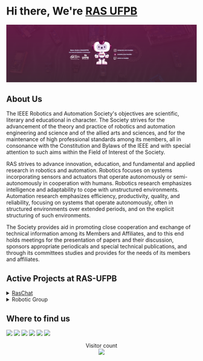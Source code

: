 # Hi there, We're [RAS UFPB](https://linktr.ee/rasufpb)

<div id="BannerInicial" align = "center">
    <img src="https://github.com/RAS-UFPB/.github/blob/main/profile/imagens/Bem-vindo_a_RASUFPB_Seu_Canal_de_Robotica_e_Automacao%20v2.png">
</div>

<!-- COLOCAR TEXTO SOBRE A DATA DE FUNDAÇÃO DA RAS E ETC. -->

## About Us

<p text-align="justify">
The IEEE Robotics and Automation Society's objectives are scientific, literary and educational in character. The Society strives for the advancement of the theory and practice of robotics and automation engineering and science and of the allied arts and sciences, and for the maintenance of high professional standards among its members, all in consonance with the Constitution and Bylaws of the IEEE and with special attention to such aims within the Field of Interest of the Society.

RAS strives to advance innovation, education, and fundamental and applied research in robotics and automation. Robotics focuses on systems incorporating sensors and actuators that operate autonomously or semi-autonomously in cooperation with humans. Robotics research emphasizes intelligence and adaptability to cope with unstructured environments. Automation research emphasizes efficiency, productivity, quality, and reliability, focusing on systems that operate autonomously, often in structured environments over extended periods, and on the explicit structuring of such environments.

The Society provides aid in promoting close cooperation and exchange of technical information among its Members and Affiliates, and to this end holds meetings for the presentation of papers and their discussion, sponsors appropriate periodicals and special technical publications, and through its committees studies and provides for the needs of its members and affiliates.
</p>

## Active Projects at RAS-UFPB

<div>
<details>
   <summary><a href="https://www.youtube.com/watch?v=rLqqt_gwrzg&list=PLvZM0tNIK7izHrqq3WYfDFzpj5RwM721k">RasChat</a></summary>
</details>
<details>
   <summary>Robotic Group</summary>
</details>

## Where to find us
<div> 
  <a href="https://www.youtube.com/channel/UC7ivKC1W7ScdBqfKEkJO68g" target="_blank"><img src="https://img.shields.io/badge/YouTube-FF0000?style=for-the-badge&logo=youtube&logoColor=white" target="_blank"></a>
  <a href="https://www.instagram.com/rasufpb/" target="_blank"><img src="https://img.shields.io/badge/-Instagram-%23E4405F?style=for-the-badge&logo=instagram&logoColor=white" target="_blank"></a>
 	<a href="https://www.twitch.tv/rasufpb" target="_blank"><img src="https://img.shields.io/badge/Twitch-9146FF?style=for-the-badge&logo=twitch&logoColor=white" target="_blank"></a>
 <a href="https://discord.gg/6jdj3tn5JK" target="_blank"><img src="https://img.shields.io/badge/Discord-7289DA?style=for-the-badge&logo=discord&logoColor=white" target="_blank"></a> 
  <a href = "mailto:ras.ufpb@gmail.com"><img src="https://img.shields.io/badge/-Gmail-%23333?style=for-the-badge&logo=gmail&logoColor=white" target="_blank"></a>
  <a href="https://www.linkedin.com/company/ras-ufpb/" target="_blank"><img src="https://img.shields.io/badge/-LinkedIn-%230077B5?style=for-the-badge&logo=linkedin&logoColor=white" target="_blank"></a>
</div>
    
<p align="center"> 
  Visitor count<br>
  <img src="https://profile-counter.glitch.me/RAS-UFPB/count.svg" />
</p>
